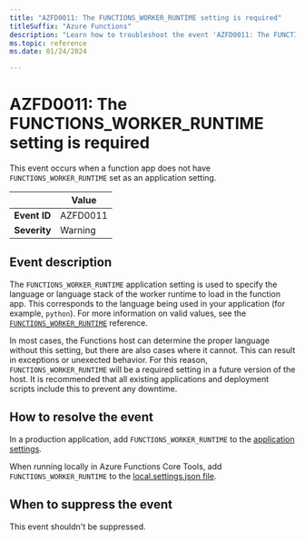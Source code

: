 ```yaml
---
title: "AZFD0011: The FUNCTIONS_WORKER_RUNTIME setting is required"
titleSuffix: "Azure Functions"
description: "Learn how to troubleshoot the event 'AZFD0011: The FUNCTIONS_WORKER_RUNTIME setting is required' in Azure Functions."
ms.topic: reference
ms.date: 01/24/2024

---
```


# AZFD0011: The FUNCTIONS_WORKER_RUNTIME setting is required

This event occurs when a function app does not have `FUNCTIONS_WORKER_RUNTIME` set as an application setting.

| | Value |
|-|-|
| **Event ID** |AZFD0011|
| **Severity** |Warning|

## Event description

The `FUNCTIONS_WORKER_RUNTIME` application setting is used to specify the language or language stack of the worker runtime to load in the function app. This corresponds to the language being used in your application (for example, `python`). For more information on valid values, see the [`FUNCTIONS_WORKER_RUNTIME`](../../functions-app-settings#functions_worker_runtime) reference.

In most cases, the Functions host can determine the proper language without this setting, but there are also cases where it cannot. This can result in exceptions or unexected behavior. For this reason, `FUNCTIONS_WORKER_RUNTIME` will be a required setting in a future version of the host. It is recommended that all existing applications and deployment scripts include this to prevent any downtime.

## How to resolve the event

In a production application, add `FUNCTIONS_WORKER_RUNTIME` to the [application settings](../../functions-how-to-use-azure-function-app-settings).

When running locally in Azure Functions Core Tools, add `FUNCTIONS_WORKER_RUNTIME` to the [local.settings.json file](../../functions-develop-local#local-settings-file).

## When to suppress the event

This event shouldn't be suppressed.